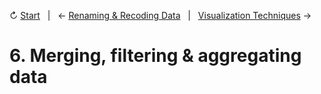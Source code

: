 ↻ [Start](../README.md)&nbsp;&nbsp;&nbsp;|&nbsp;&nbsp;&nbsp;← [Renaming & Recoding Data](05-renaming-recoding-data.md)&nbsp;&nbsp;&nbsp;|&nbsp;&nbsp;&nbsp;[Visualization Techniques](07-visualization-techniques.md) →

# 6. Merging, filtering & aggregating data

